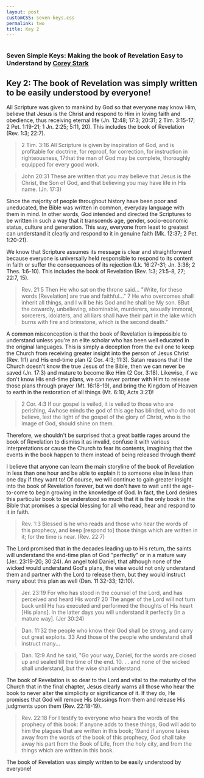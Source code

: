 ```yaml
---
layout: post
customCSS: seven-keys.css
permalink: two
title: Key 2
---
```


<div class="article-header">
</div>

<article>

<div class="intro">
<a href="/"><img src="https://pbs.twimg.com/profile_images/2169145741/white_bowl__400x400.png" alt="" class="avatar"></a>

<h3 id="fittext_3">Seven Simple Keys: Making the book of Revelation Easy to Understand by <a href="http://coreystark.com">Corey Stark</a></h3>
<h1 id="fittext_2">Key 2:  The book of Revelation was simply written to be easily understood by everyone!</h1>

<script type="text/javascript">
$("#fittext_2").fitText(1, { minFontSize: '32px', maxFontSize: '50px' });
$("#fittext_3").fitText(1, { minFontSize: '18px', maxFontSize: '24px' });
</script>
</div>

All Scripture was given to mankind by God so that everyone may know Him, believe that Jesus is the Christ and respond to Him in loving faith and obedience, thus receiving eternal life (Jn. 12:48; 17:3; 20:31; 2 Tim. 3:15-17; 2 Pet. 1:19-21; 1 Jn. 2:25; 5:11, 20). This includes the book of Revelation (Rev. 1:3; 22:7).

>2 Tim. 3:16 All Scripture is given by inspiration of God, and is profitable for doctrine, for reproof, for correction, for instruction in righteousness, 17that the man of God may be complete, thoroughly equipped for every good work.

>John 20:31 These are written that you may believe that Jesus is the Christ, the Son of God, and that believing you may have life in His name. (Jn. 17:3)

Since the majority of people throughout history have been poor and uneducated, the Bible was written in common, everyday language with them in mind. In other words, God intended and directed the Scriptures to be written in such a way that it transcends age, gender, socio-economic status, culture and generation. This way, everyone from least to greatest can understand it clearly and respond to it in genuine faith (Mk. 12:37; 2 Pet. 1:20-21).

We know that Scripture assumes its message is clear and straightforward because everyone is universally held responsible to respond to its content in faith or suffer the consequences of its rejection (Lk. 16:27-31; Jn. 3:36; 2 Thes. 1:6-10). This includes the book of Revelation (Rev. 1:3; 21:5-8, 27; 22:7, 15).

>Rev. 21:5 Then He who sat on the throne said... "Write, for these words [Revelation] are true and faithful..." 7 He who overcomes shall inherit all things, and I will be his God and he shall be My son. 8But the cowardly, unbelieving, abominable, murderers, sexually immoral, sorcerers, idolaters, and all liars shall have their part in the lake which burns with fire and brimstone, which is the second death."

A common misconception is that the book of Revelation is impossible to understand unless you're an elite scholar who has been well educated in the original languages. This is simply a deception from the evil one to keep the Church from receiving greater insight into the person of Jesus Christ (Rev. 1:1) and His end-time plan (2 Cor. 4:3; 11:3). Satan reasons that if the Church doesn't know the true Jesus of the Bible, then we can never be saved (Jn. 17:3) and mature to become like Him (2 Cor. 3:18). Likewise, if we don't know His end-time plans, we can never partner with Him to release those plans through prayer (Mt. 16:18-19), and bring the Kingdom of Heaven to earth in the restoration of all things (Mt. 6:10; Acts 3:21)!

>2 Cor. 4:3 If our gospel is veiled, it is veiled to those who are perishing, 4whose minds the god of this age has blinded, who do not believe, lest the light of the gospel of the glory of Christ, who is the image of God, should shine on them.

Therefore, we shouldn't be surprised that a great battle rages around the book of Revelation to dismiss it as invalid, confuse it with various interpretations or cause the Church to fear its contents, imagining that the events in the book happen to them instead of being released through them!

I believe that anyone can learn the main storyline of the book of Revelation in less than one hour and be able to explain it to someone else in less than one day if they want to! Of course, we will continue to gain greater insight into the book of Revelation forever, but we don't have to wait until the age-to-come to begin growing in the knowledge of God. In fact, the Lord desires this particular book to be understood so much that it is the only book in the Bible that promises a special blessing for all who read, hear and respond to it in faith.

>Rev. 1:3 Blessed is he who reads and those who hear the words of this prophecy, and keep [respond to] those things which are written in it; for the time is near. (Rev. 22:7)

  The Lord promised that in the decades leading up to His return, the saints will understand the end-time plan of God "perfectly" or in a mature way (Jer. 23:19-20; 30:24). An angel told Daniel, that although none of the wicked would understand God's plans, the wise would not only understand them and partner with the Lord to release them, but they would instruct many about this plan as well (Dan. 11:32-33; 12:10).

>Jer. 23:19 For who has stood in the counsel of the Lord, and has perceived and heard His word? 20 The anger of the Lord will not turn back until He has executed and performed the thoughts of His heart [His plans]. In the latter days you will understand it perfectly [in a mature way]. (Jer 30:24)

>Dan. 11:32 the people who know their God shall be strong, and carry out great exploits. 33 And those of the people who understand shall instruct many...

>Dan. 12:9 And he said, "Go your way, Daniel, for the words are closed up and sealed till the time of the end. 10. . . and none of the wicked shall understand, but the wise shall understand.

The book of Revelation is so dear to the Lord and vital to the maturity of the Church that in the final chapter, Jesus clearly warns all those who hear the book to never alter the simplicity or significance of it. If they do, He promises that God will remove His blessings from them and release His judgments upon them (Rev. 22:18-19).

>Rev. 22:18 For I testify to everyone who hears the words of the prophecy of this book: If anyone adds to these things, God will add to him the plagues that are written in this book; 19and if anyone takes away from the words of the book of this prophecy, God shall take away his part from the Book of Life, from the holy city, and from the things which are written in this book.

The book of Revelation was simply written to be easily understood by everyone!

</article>
